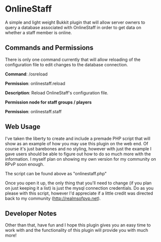 OnlineStaff
===========

A simple and light weight Bukkit plugin that will allow server owners to query a database associated with OnlineStaff in order to get data on whether a staff member is online.

Commands and Permissions
------------------------

There is only one command currently that will allow reloading of the configuration file to edit changes to the database connection.

**Command**: /osreload


**Permission**: onlinestaff.reload


**Description**: Reload OnlineStaff's configuration file.


**Permission node for staff groups / players**

**Permission**: onlinestaff.staff

Web Usage
---------

I've taken the liberty to create and include a premade PHP script that will show as an example of how you may use this plugin on the web end. Of course it's just barebones and no styling, however
with just the example I gave users should be able to figure out how to do so much more with the information. I myself plan on showing my own version for my community on RPvP soon enough.

The script can be found above as "onlinestaff.php"

Once you open it up, the only thing that you'll need to change (if you plan on just keeping it a list) is just the mysql connection credentials. Do as you please with this script, however I'd appreciate
if a little credit was directed back to my community (http://realmsofpvp.net).

Developer Notes
---------------
Other than that, have fun and I hope this plugin gives you an easy time to work with and the functionality of this plugin will provide you with much more!